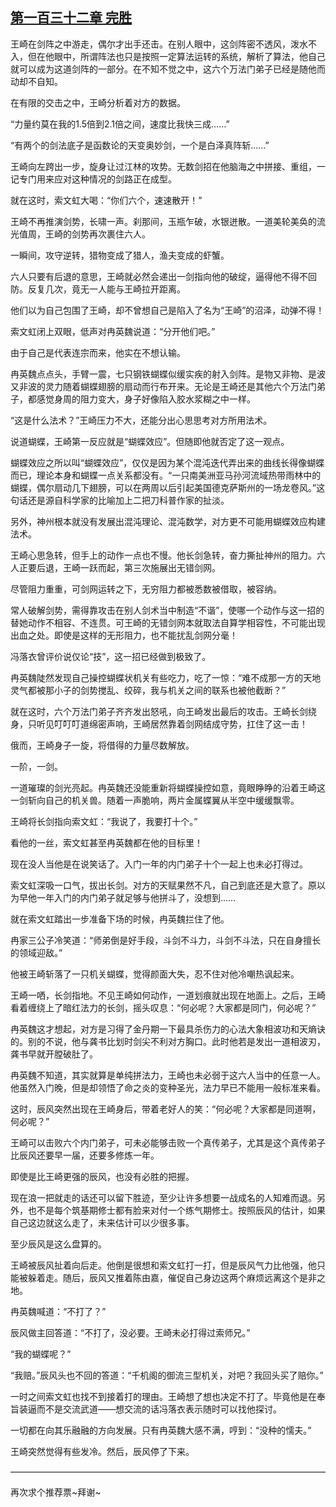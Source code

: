 ## [第一百三十二章 完胜](https://www.xxbiquge.com/11_11207/8905519.html)


  王崎在剑阵之中游走，偶尔才出手还击。在别人眼中，这剑阵密不透风，泼水不入，但在他眼中，所谓阵法也只是按照一定算法运转的系统，解析了算法，他自己就可以成为这道剑阵的一部分。在不知不觉之中，这六个万法门弟子已经是随他而动却不自知。

  在有限的交击之中，王崎分析着对方的数据。

  “力量约莫在我的1.5倍到2.1倍之间，速度比我快三成……”

  “有两个的剑法底子是函数论的天变奥妙剑，一个是白泽真阵斩……”

  王崎向左跨出一步，旋身让过江林的攻势。无数剑招在他脑海之中拼接、重组，一记专门用来应对这种情况的剑路正在成型。

  就在这时，索文虹大喝：“你们六个，速速散开！”

  王崎不再推演剑势，长啸一声。刹那间，玉瓶乍破，水银迸散。一道美轮美奂的流光值周，王崎的剑势再次裹住六人。

  一瞬间，攻守逆转，猎物变成了猎人，渔夫变成的虾蟹。

  六人只要有后退的意思，王崎就必然会递出一剑指向他的破绽，逼得他不得不回防。反复几次，竟无一人能与王崎拉开距离。

  他们以为自己包围了王崎，却不曾想自己是陷入了名为“王崎”的沼泽，动弹不得！

  索文虹闭上双眼，低声对冉英魏说道：“分开他们吧。”

  由于自己是代表连宗而来，他实在不想认输。

  冉英魏点点头，手臂一震，七只钢铁蝴蝶似缓实疾的射入剑阵。是物又非物、是波又非波的灵力随着蝴蝶翅膀的扇动而行布开来。无论是王崎还是其他六个万法门弟子，都感觉身周的阻力变大，身子好像陷入胶水浆糊之中一样。

  “这是什么法术？”王崎压力不大，还能分出心思思考对方所用法术。

  说道蝴蝶，王崎第一反应就是“蝴蝶效应”。但随即他就否定了这一观点。

  蝴蝶效应之所以叫“蝴蝶效应”，仅仅是因为某个混沌迭代弄出来的曲线长得像蝴蝶而已，理论本身和蝴蝶一点关系都没有。“一只南美洲亚马孙河流域热带雨林中的蝴蝶，偶尔扇动几下翅膀，可以在两周以后引起美国德克萨斯州的一场龙卷风。”这句话还是源自科学家的比喻加上二把刀科普作家的扯淡。

  另外，神州根本就没有发展出混沌理论、混沌数学，对方更不可能用蝴蝶效应构建法术。

  王崎心思急转，但手上的动作一点也不慢。他长剑急转，奋力撕扯神州的阻力。六人正要后退，王崎一跃而起，第三次施展出无错剑网。

  尽管阻力重重，可剑网运转之下，无穷阻力都被悉数被借取，被容纳。

  常人破解剑势，需得靠攻击在别人剑术当中制造“不谐”，使哪一个动作与这一招的替她动作不相容、不连贯。可王崎的无错剑网本就取法自算学相容性，不可能出现出血之处。即使是这样的无形阻力，也不能扰乱剑网分毫！

  冯落衣曾评价说仅论“技”，这一招已经做到极致了。

  冉英魏陡然发现自己操控蝴蝶状机关有些吃力，吃了一惊：“难不成那一方的天地灵气都被那小子的剑势搅乱、绞碎，我与机关之间的联系也被他截断？”

  就在这时，六个万法门弟子齐齐发出怒吼，向王崎发出最后的攻击。王崎长剑绕身，只听见叮叮叮道绵密声响，王崎居然靠着剑网结成守势，扛住了这一击！

  俄而，王崎身子一旋，将借得的力量尽数解放。

  一阶，一剑。

  一道璀璨的剑光亮起。冉英魏还没能重新将蝴蝶操控如意，竟眼睁睁的沿着王崎这一剑斩向自己的机关兽。随着一声脆响，两片金属蝶翼从半空中缓缓飘零。

  王崎将长剑指向索文虹：“我说了，我要打十个。”

  看他的一丝，索文虹甚至冉英魏都在他的目标里！

  现在没人当他是在说笑话了。入门一年的内门弟子十个一起上也未必打得过。

  索文虹深吸一口气，拔出长剑。对方的天赋果然不凡，自己到底还是大意了。原以为早他一年入门的内门弟子就足够与他拼斗了，没想到……

  就在索文虹踏出一步准备下场的时候，冉英魏拦住了他。

  冉家三公子冷笑道：“师弟倒是好手段，斗剑不斗力，斗剑不斗法，只在自身擅长的领域迎敌。”

  他被王崎斩落了一只机关蝴蝶，觉得颜面大失，忍不住对他冷嘲热讽起来。

  王崎一哂，长剑指地。不见王崎如何动作，一道划痕就出现在地面上。之后，王崎看着缠绕上了暗红法力的长剑，摇头叹息：“何必呢？大家都是同门，何必呢？”

  冉英魏这才想起，对方是习得了金丹期一下最具杀伤力的心法大象相波功和天熵诀的。别的不说，他与龚书比划时剑尖不利对方胸口。此时他若是发出一道相波刃，龚书早就开膛破肚了。

  冉英魏不知道，其实就算是单纯拼法力，王崎也未必弱于这六人当中的任意一人。他虽然入门晚，但是却领悟了命之炎的变种圣光，法力早已不能用一般标准来看。

  这时，辰风突然出现在王崎身后，带着老好人的笑：“何必呢？大家都是同道啊，何必呢？”

  王崎可以击败六个内门弟子，可未必能够击败一个真传弟子，尤其是这个真传弟子比辰风还要早一届，还要多修炼一年。

  即使是比王崎更强的辰风，也没有必胜的把握。

  现在浪一把就走的话还可以留下胜迹，至少让许多想要一战成名的人知难而退。另外，也不是每个筑基期修士都有脸来对付一个练气期修士。按照辰风的估计，如果自己这边就这么走了，未来估计可以少很多事。

  至少辰风是这么盘算的。

  王崎被辰风扯着向后走。他倒是很想和索文虹打一打，但是辰风气力比他强，他只能被躲着走。随后，辰风又推着陈由嘉，催促自己身边这两个麻烦远离这个是非之地。

  冉英魏喊道：“不打了？”

  辰风做主回答道：“不打了，没必要。王崎未必打得过索师兄。”

  “我的蝴蝶呢？”

  “我赔。”辰风头也不回的答道：“千机阁的御流三型机关，对吧？我回头买了赔你。”

  一时之间索文虹也找不到接着打的理由。王崎想了想也决定不打了。毕竟他是在奉旨装逼而不是交流武道——想交流的话冯落衣表示随时可以找他探讨。

  一切都在向其乐融融的方向发展。只有冉英魏大感不满，哼到：“没种的懦夫。”

  王崎突然觉得有些发冷。然后，辰风停了下来。

  ————————————————————————————————————

  再次求个推荐票~拜谢~
